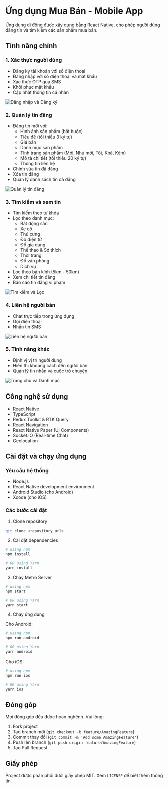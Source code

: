 # Ứng dụng Mua Bán - Mobile App

Ứng dụng di động được xây dựng bằng React Native, cho phép người dùng đăng tin và tìm kiếm các sản phẩm mua bán.

## Tính năng chính

### 1. Xác thực người dùng

- Đăng ký tài khoản với số điện thoại
- Đăng nhập với số điện thoại và mật khẩu
- Xác thực OTP qua SMS
- Khôi phục mật khẩu
- Cập nhật thông tin cá nhân

![Đăng nhập và Đăng ký](src/assets/images/screenshots/screenshot_1.png)

### 2. Quản lý tin đăng

- Đăng tin mới với:
  - Hình ảnh sản phẩm (bắt buộc)
  - Tiêu đề (tối thiểu 3 ký tự)
  - Giá bán
  - Danh mục sản phẩm
  - Tình trạng sản phẩm (Mới, Như mới, Tốt, Khá, Kém)
  - Mô tả chi tiết (tối thiểu 20 ký tự)
  - Thông tin liên hệ
- Chỉnh sửa tin đã đăng
- Xóa tin đăng
- Quản lý danh sách tin đã đăng

![Quản lý tin đăng](src/assets/images/screenshots/screenshot_5.png)

### 3. Tìm kiếm và xem tin

- Tìm kiếm theo từ khóa
- Lọc theo danh mục:
  - Bất động sản
  - Xe cộ
  - Thú cưng
  - Đồ điện tử
  - Đồ gia dụng
  - Thể thao & Sở thích
  - Thời trang
  - Đồ văn phòng
  - Dịch vụ
- Lọc theo bán kính (5km - 50km)
- Xem chi tiết tin đăng
- Báo cáo tin đăng vi phạm

![Tìm kiếm và Lọc](src/assets/images/screenshots/screenshot_3.png)

### 4. Liên hệ người bán

- Chat trực tiếp trong ứng dụng
- Gọi điện thoại
- Nhắn tin SMS

![Liên hệ người bán](src/assets/images/screenshots/screenshot_6.png)

### 5. Tính năng khác

- Định vị vị trí người dùng
- Hiển thị khoảng cách đến người bán
- Quản lý tin nhắn và cuộc trò chuyện

![Trang chủ và Danh mục](src/assets/images/screenshots/screenshot_2.png)

## Công nghệ sử dụng

- React Native
- TypeScript
- Redux Toolkit & RTK Query
- React Navigation
- React Native Paper (UI Components)
- Socket.IO (Real-time Chat)
- Geolocation

## Cài đặt và chạy ứng dụng

### Yêu cầu hệ thống

- Node.js
- React Native development environment
- Android Studio (cho Android)
- Xcode (cho iOS)

### Các bước cài đặt

1. Clone repository

```bash
git clone <repository_url>
```

2. Cài đặt dependencies

```bash
# using npm
npm install

# OR using Yarn
yarn install
```

3. Chạy Metro Server

```bash
# using npm
npm start

# OR using Yarn
yarn start
```

4. Chạy ứng dụng

Cho Android:

```bash
# using npm
npm run android

# OR using Yarn
yarn android
```

Cho iOS:

```bash
# using npm
npm run ios

# OR using Yarn
yarn ios
```

## Đóng góp

Mọi đóng góp đều được hoan nghênh. Vui lòng:

1. Fork project
2. Tạo branch mới (`git checkout -b feature/AmazingFeature`)
3. Commit thay đổi (`git commit -m 'Add some AmazingFeature'`)
4. Push lên branch (`git push origin feature/AmazingFeature`)
5. Tạo Pull Request

## Giấy phép

Project được phân phối dưới giấy phép MIT. Xem `LICENSE` để biết thêm thông tin.

